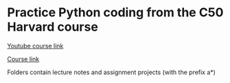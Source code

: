 # Practice Python coding from the C50 Harvard course
[Youtube course link](https://www.youtube.com/watch?v=nLRL_NcnK-4)

[Course link](https://cs50.harvard.edu/python/2022/)

Folders contain lecture notes and assignment projects (with the prefix a*)
